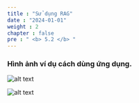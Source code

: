 ```yaml
---
title : "Sử dụng RAG"
date : "2024-01-01"
weight : 2
chapter : false
pre : " <b> 5.2 </b> "
---
```


### Hình ảnh ví dụ cách dùng ứng dụng.


![alt text](/images/5.backend/5.11.png)

![alt text](/images/5.backend/5.12.png)
